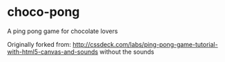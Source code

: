choco-pong
==========

A ping pong game for chocolate lovers

Originally forked from: http://cssdeck.com/labs/ping-pong-game-tutorial-with-html5-canvas-and-sounds without the sounds